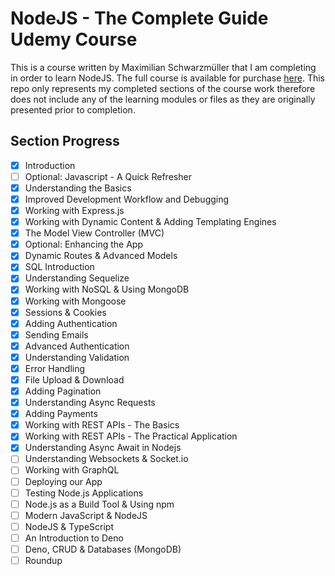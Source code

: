# NodeJS - The Complete Guide Udemy Course
This is a course written by Maximilian Schwarzmüller that I am completing in order to learn NodeJS.  The full course is available for purchase [here](https://www.udemy.com/course/nodejs-the-complete-guide/). This repo only represents my completed sections of the course work therefore does not include any of the learning modules or files as they are originally presented prior to completion.

## Section Progress
- [x] Introduction
- [ ] Optional: Javascript - A Quick Refresher
- [x] Understanding the Basics
- [x] Improved Development Workflow and Debugging
- [x] Working with Express.js
- [x] Working with Dynamic Content & Adding Templating Engines
- [x] The Model View Controller (MVC)
- [x] Optional: Enhancing the App
- [x] Dynamic Routes & Advanced Models
- [x] SQL Introduction
- [x] Understanding Sequelize
- [x] Working with NoSQL & Using MongoDB
- [x] Working with Mongoose
- [x] Sessions & Cookies
- [x] Adding Authentication
- [x] Sending Emails
- [x] Advanced Authentication
- [x] Understanding Validation
- [x] Error Handling
- [x] File Upload & Download
- [x] Adding Pagination
- [x] Understanding Async Requests
- [x] Adding Payments
- [x] Working with REST APIs - The Basics
- [x] Working with REST APIs - The Practical Application
- [x] Understanding Async Await in Nodejs
- [ ] Understanding Websockets & Socket.io
- [ ] Working with GraphQL
- [ ] Deploying our App
- [ ] Testing Node.js Applications
- [ ] Node.js as a Build Tool & Using npm
- [ ] Modern JavaScript & NodeJS
- [ ] NodeJS & TypeScript
- [ ] An Introduction to Deno
- [ ] Deno, CRUD & Databases (MongoDB)
- [ ] Roundup